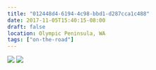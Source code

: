 ```yaml
---
title: "012448d4-6194-4c98-bbd1-d287cca1c488"
date: 2017-11-05T15:40:15-08:00
draft: false
location: Olympic Peninsula, WA
tags: ["on-the-road"]
---
```


![](https://d17enza3bfujl8.cloudfront.net/DSCF8867.jpg)
![](https://d17enza3bfujl8.cloudfront.net/DSCF8804.jpg)
